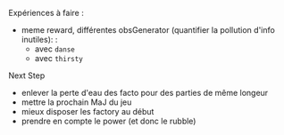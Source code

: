 Expériences à faire :
- meme reward, différentes obsGenerator (quantifier la pollution d'info inutiles): :
    - avec `danse`
    - avec `thirsty`


Next Step

- enlever la perte d'eau des facto pour des parties de même longeur
- mettre la prochain MaJ du jeu
- mieux disposer les factory au début
- prendre en compte le power (et donc le rubble)